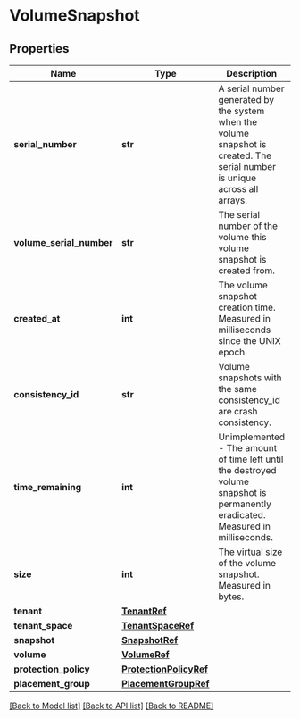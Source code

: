 # VolumeSnapshot

## Properties
Name | Type | Description | Notes
------------ | ------------- | ------------- | -------------
**serial_number** | **str** | A serial number generated by the system when the volume snapshot is created. The serial number is unique across all arrays. | 
**volume_serial_number** | **str** | The serial number of the volume this volume snapshot is created from. | 
**created_at** | **int** | The volume snapshot creation time. Measured in milliseconds since the UNIX epoch. | 
**consistency_id** | **str** | Volume snapshots with the same consistency_id are crash consistency. | 
**time_remaining** | **int** | Unimplemented - The amount of time left until the destroyed volume snapshot is permanently eradicated. Measured in milliseconds. | [optional] 
**size** | **int** | The virtual size of the volume snapshot. Measured in bytes. | 
**tenant** | [**TenantRef**](TenantRef.md) |  | 
**tenant_space** | [**TenantSpaceRef**](TenantSpaceRef.md) |  | 
**snapshot** | [**SnapshotRef**](SnapshotRef.md) |  | 
**volume** | [**VolumeRef**](VolumeRef.md) |  | [optional] 
**protection_policy** | [**ProtectionPolicyRef**](ProtectionPolicyRef.md) |  | [optional] 
**placement_group** | [**PlacementGroupRef**](PlacementGroupRef.md) |  | 

[[Back to Model list]](../README.md#documentation-for-models) [[Back to API list]](../README.md#documentation-for-api-endpoints) [[Back to README]](../README.md)

